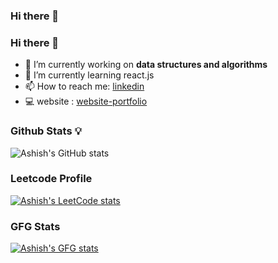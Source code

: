 ### Hi there 👋

<!--
**ashu1281/ashu1281** is a ✨ _special_ ✨ repository because its `README.md` (this file) appears on your GitHub profile.

Here are some ideas to get you started:

- 🔭 I’m currently working on ...
- 🌱 I’m currently learning ...
- 👯 I’m looking to collaborate on ...
- 🤔 I’m looking for help with ...
- 💬 Ask me about ...
- 📫 How to reach me: ...
- 😄 Pronouns: ...
- ⚡ Fun fact: ...
-->
### Hi there 👋


- 🔭 I’m currently working on **data structures and algorithms**
- 🌱 I’m currently learning react.js
- 📫 How to reach me: [linkedin](https://www.linkedin.com/in/ashishggaikwad/)
- 💻 website : [website-portfolio](https://ashishgaikwad.me)
### Github Stats 💡
![Ashish's GitHub stats](https://github-readme-stats.vercel.app/api?username=ashu1281&show_icons=true&theme=transparent)

### Leetcode Profile

  [![Ashish's LeetCode stats](https://leetcode-stats-six.vercel.app/?username=ashishgaikwad&theme=dark)](https://leetcode.com/ashishgaikwad/)

### GFG Stats

 [![Ashish's GFG stats](https://geeks-for-geeks-stats-api-napiyo.vercel.app/?userName=gaikwadashish628)](https://auth.geeksforgeeks.org/user/gaikwadashish628)
